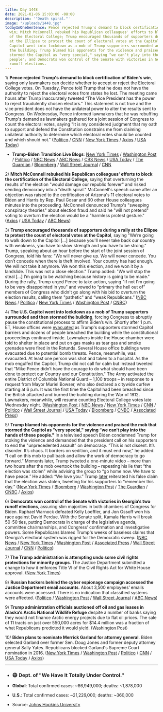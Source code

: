 ```yaml
---
title: Day 1448
date: 2021-01-06 15:03:00 -08:00
description: '"Death spiral."'
image: "/uploads/1448.jpg"
todayInOneSentence: Pence rejected Trump's demand to block certification of Biden's
  win; Mitch McConnell rebuked his Republican colleagues' efforts to block the certification
  of the Electoral College; Trump encouraged thousands of supporters during a rally
  at the Ellipse to protest the count of electoral votes at the Capitol; the U.S.
  Capitol went into lockdown as a mob of Trump supporters surrounded and then stormed
  the building; Trump blamed his opponents for the violence and praised the mob that
  stormed the Capitol as "very special," saying “we can’t play into the hands of these
  people"; and Democrats won control of the Senate with victories in Georgia’s two
  runoff elections.
---
```


1/ **Pence rejected Trump's demand to block certification of Biden's win**, saying only lawmakers can decide whether to accept or reject the Electoral College votes. On Tuesday, Pence told Trump that he does not have the authority to reject the electoral votes from states he lost. The meeting came hours after Trump inaccurately tweeted “The Vice President has the power to reject fraudulently chosen electors.” This statement is not true and the vice president does not have the unilateral power to alter the results sent to Congress. On Wednesday, Pence informed lawmakers that he was rebuffing Trump's demand as lawmakers gathered for a joint session of Congress to count the electoral votes, saying "It is my considered judgment that my oath to support and defend the Constitution constrains me from claiming unilateral authority to determine which electoral votes should be counted and which should not." ([Politico](https://www.politico.com/news/2021/01/06/congress-confirms-bidens-win-trump-455253) / [CNN](https://www.cnn.com/2021/01/05/politics/mike-pence-donald-trump-congress-election/index.html) / [New York Times](https://www.nytimes.com/2021/01/05/us/politics/pence-trump-election-results.html) / [Axios](https://www.axios.com/trump-pence-electoral-college-fa6456c7-b143-4582-8d2d-da5a8b33e3ec.html) / [USA Today](https://www.usatoday.com/story/news/politics/elections/2021/01/06/pence-defies-trump-says-he-cant-change-electoral-college-votes/6566014002/))

* **Trump-Biden Transition Live Blogs**: [New York Times](https://www.nytimes.com/live/2021/01/06/us/electoral-vote) / [Washington Post](https://www.washingtonpost.com/politics/2021/01/06/congress-electoral-college-vote-live-updates/) / [Politico](https://www.politico.com/live-news-updates/2021/01/06/biden-election-certification-congress-210106) / [NBC News](https://www.nbcnews.com/politics/congress/live-blog/electoral-college-certification-updates-n1252864) / [ABC News](https://abcnews.go.com/Politics/live-updates/2020-election-results-transition/?id=75022086) / [CBS News](https://www.cbsnews.com/live-updates/dc-protests-trump-supporters-clash-washington-capitol-police-live-updates/) / [USA Today](https://www.usatoday.com/story/news/nation/2021/01/06/dc-protests-live-updates-trump-supporters-electoral-college-proud-boys/4126018001/) / [The Guardian](https://www.theguardian.com/us-news/live/2021/jan/06/georgia-election-latest-news-senate-ossoff-warnock-democrats-republicans-trump-biden) / [Bloomberg](https://www.bloomberg.com/news/live-blog/2021-01-06/u-s-presidential-certification?srnd=premium) / [Wall Street Journal](https://www.wsj.com/livecoverage/biden-trump-electoral-college-certification-congress) / [CNN](https://www.cnn.com/politics/live-news/congress-electoral-college-vote-count-2021/index.html)

2/ **Mitch McConnell rebuked his Republican colleagues' efforts to block the certification of the Electoral College**, saying that overturning the results of the election "would damage our republic forever" and risked sending democracy into a "death spiral." McConnell's speech came after an objection was raised to the certification of Arizona's 11 electoral votes to Biden and Harris by Rep. Paul Gosar and 60 other House colleagues minutes into the proceeding. McConnell denounced Trump's "sweeping conspiracy theories" about election fraud and said he "will not pretend" voting to overturn the election would be a "harmless protest gesture." ([Axios](https://www.axios.com/mcconnell-electoral-college-2cc27aeb-00b2-4c56-b615-d87ae45c0acc.html) / [USA Today](https://abcnews.go.com/Politics/live-updates/2020-election-results-transition/?id=75022086#75087617) / [ABC News](https://abcnews.go.com/Politics/live-updates/2020-election-results-transition/?id=75022086#75087617))

3/ **Trump encouraged thousands of supporters during a rally at the Ellipse to protest the count of electoral votes at the Capitol**, saying "We’re going to walk down to the Capitol \[...\] because you'll never take back our country with weakness, you have to show strength and you have to be strong." Trump, speaking about an hour before the start of the joint session of Congress, told his fans: "We will never give up. We will never concede. You don’t concede when there is theft involved. Your country has had enough. We will not take it anymore. We won this election, and we won it by a landslide. This was not a close election." Trump added: "We will stop the steal \[...\] I’m going to be watching because history is going to be made." During the rally, Trump urged Pence to take action, saying "If not I'm going to be very disappointed in you" and vowed to “primary the hell out of” members of Congress who didn't go along with his bid to overturn the election results, calling them "pathetic" and “weak Republicans.” ([NBC News](https://www.nbcnews.com/politics/2020-election/congress-begin-electoral-vote-count-amid-protests-inside-outside-capitol-n1253013) / [Politico](https://www.politico.com/news/2021/01/06/trump-enters-burn-it-down-mode-455433) / [New York Times](https://www.nytimes.com/live/2021/01/06/us/electoral-vote#trump-protesters) / [Washington Post](https://www.washingtonpost.com/dc-md-va/2021/01/06/dc-protests-trump-rally-live-updates/#link-QG6VDLQ2BNCVJIE3CTBKQHB4NM) / [CNBC](https://www.cnbc.com/2021/01/06/buildings-in-us-capitol-complex-evacuated-amid-pro-trump-protests.html))

4/ **The U.S. Capitol went into lockdown as a mob of Trump supporters surrounded and then stormed the building**, forcing Congress to abruptly pause the constitutional process to affirm Biden’s win. Shortly after 1 p.m. ET, House offices were [evacuated](https://www.theguardian.com/us-news/live/2021/jan/06/georgia-election-latest-news-senate-ossoff-warnock-democrats-republicans-trump-biden?page=with:block-5ff601dc8f08c7a368e6dab9#block-5ff601dc8f08c7a368e6dab9) as Trump's supporters stormed Capitol barriers and dozens of people breached the building while the constitutional proceedings continued inside. Lawmakers inside the House chamber were told to shelter in place and put on gas masks as tear gas and smoke grenades were fired in the Rotunda. Several House office buildings were evacuated due to potential bomb threats. Pence, meanwhile, was evacuated. At least one person was shot and taken to a hospital. As the mob engulfed the Capitol, Trump did not call for calm but instead tweeted that "Mike Pence didn’t have the courage to do what should have been done to protect our Country and our Constitution." The Army activated the entire District of Columbia National Guard – 1,100 troops – in response to a request from Mayor Muriel Bowser, who also declared a citywide curfew starting at 6 p.m. It was the first time the Capitol had been breached since the British attacked and burned the building during the War of 1812. Lawmakers, meanwhile, will resume counting Electoral College votes late Wednesday night. ([Washington Post](https://www.washingtonpost.com/politics/hundreds-of-trump-supporters-flock-to-dc-ahead-of-vote/2021/01/05/090b43b6-4fb5-11eb-a1f5-fdaf28cfca90_story.html) / [NBC News](https://www.nbcnews.com/politics/donald-trump/we-will-never-concede-trump-baselessly-asserts-voter-fraud-speech-n1253011) / [New York Times](https://www.nytimes.com/2021/01/06/us/politics/protesters-capitol-hill.html) / [CNN](https://www.cnn.com/2021/01/06/politics/us-capitol-lockdown/index.html) / [Politico](https://www.politico.com/news/2021/01/06/electoral-college-certification-halted-amid-massive-pro-trump-demonstration-455495) / [Wall Street Journal](https://www.wsj.com/articles/trump-allies-in-congress-challenge-bidens-election-win-11609929001) / [USA Today](https://www.usatoday.com/story/news/nation/2021/01/06/dc-protests-live-updates-trump-supporters-electoral-college-proud-boys/4126018001/) / [Bloomberg](https://www.bloomberg.com/news/articles/2021-01-06/pro-trump-crowds-build-in-washington-before-final-election-rite?sref=MIBMEEoj) / [CNBC](https://www.cnbc.com/2021/01/06/trump-supporters-rally-in-washington-to-protest-election-results.html) / [Associated Press](https://apnews.com/article/congress-confirm-joe-biden-78104aea082995bbd7412a6e6cd13818))

5/ **Trump blamed his opponents for the violence and praised the mob that stormed the Capitol as "very special," saying “we can’t play into the hands of these people."** In a televised speech Biden condemned Trump for stoking the violence and demanded that the president call on his supporters to end the "unprecedented assault” on democracy. “This is not dissent. It’s disorder. It’s chaos. It borders on sedition, and it must end now,” he added. “I call on this mob to pull back and allow the work of democracy to go forward.” Moments later, Trump tweeted a one-minute video – more than two hours after the mob overtook the building – repeating his lie that “the election was stolen" while advising the group to “go home now. We have to have peace.” He added: “We love you.” Trump [later](https://www.nytimes.com/live/2021/01/06/us/washington-dc-protests/trump-encourages-his-supporters-to-remember-this-day) reiterated his false claim that the election was stolen, tweeting for his supporters to “remember this day.” ([New York Times](https://www.nytimes.com/live/2021/01/06/us/electoral-vote/biden-calls-on-trump-to-go-on-national-television-and-demand-an-end-to-this-siege) / [Bloomberg](https://www.bloomberg.com/news/articles/2021-01-06/pro-trump-crowds-build-in-washington-before-final-election-rite?sref=MIBMEEoj) / [Washington Post](https://www.washingtonpost.com/dc-md-va/2021/01/06/dc-protests-trump-rally-live-updates/#link-NAQ32F73ZNAYHEOTHKD62I7MEI) / [The Guardian](https://www.theguardian.com/us-news/live/2021/jan/06/georgia-election-latest-news-senate-ossoff-warnock-democrats-republicans-trump-biden?page=with:block-5ff62a758f08c7a368e6dcfc#block-5ff62a758f08c7a368e6dcfc) / [CNBC](https://www.cnbc.com/2021/01/06/trump-tells-capitol-rioters-to-go-home-now-but-still-calls-the-election-stolen.html) / [Axios](https://www.axios.com/trump-mob-dc-capitol-go-home-a7499018-fdf6-4f3b-9a55-6ccef29ce17e.html))

6/ **Democrats won control of the Senate with victories in Georgia’s two runoff elections**, assuring slim majorities in both chambers of Congress for Biden. Raphael Warnock defeated Kelly Loeffler, and Jon Ossoff won his race against David Perdue. With the Senate split, Kamala Harris will break 50-50 ties, putting Democrats in charge of the legislative agenda, committee chairmanships, and Congress’ confirmation and investigative powers. Some Republicans blamed Trump's weeks of baseless claims that Georgia’s electoral system was rigged for the Democratic sweep. ([NBC News](https://www.nbcnews.com/politics/2020-election/georgia-senate-race-polls-close-election-will-decide-senate-control-n1252922) / [New York Times](https://www.nytimes.com/live/2021/01/06/us/georgia-election-results/jon-ossoff-wins-in-georgia-ensuring-democrats-will-control-the-senate) / [Washington Post](https://www.washingtonpost.com/politics/2021/01/06/georgia-senate-election-results-live-updates/) / [Associated Press](https://apnews.com/article/Georgia-election-results-4b82ba7ee3cc74d33e68daadaee2cbf3) / [Wall Street Journal](https://www.wsj.com/livecoverage/georgia-senate-runoff-elections-2021) / [CNN](https://www.cnn.com/2021/01/06/politics/ossoff-perdue-georgia-election-news/index.html) / [Politico](https://www.politico.com/news/2021/01/06/republicans-turn-on-trump-georgia-loss-455305))

7/ **The Trump administration is attempting undo some civil rights protections for minority groups**. The Justice Department submitted a change to how it enforces Title VI of the Civil Rights Act for White House approval. ([New York Times](https://www.nytimes.com/2021/01/05/us/politics/justice-department-disparate-impact.html))

8/ **Russian hackers behind the cyber espionage campaign accessed the Justice Department email accounts**. About 3,500 employees’ emails accounts were accessed. There is no indication that classified systems were affected. ([Politico](https://www.politico.com/news/2021/01/06/solarwinds-hackers-justice-department-email-455478) / [Washington Post](https://www.washingtonpost.com/national-security/justice-department-hit-russian-hackers/2021/01/06/d01cc6aa-5050-11eb-b96e-0e54447b23a1_story.html) / [Wall Street Journal](https://www.wsj.com/articles/solarwinds-hack-breached-justice-department-systems-11609958761) / [ABC News](https://abcnews.go.com/Business/wireStory/justice-department-affected-russian-hack-75087619))

9/ **Trump administration officials auctioned off oil and gas leases in Alaska’s Arctic National Wildlife Refuge** despite a number of banks saying they would not finance Arctic energy projects due to flat oil prices. The sale of 11 tracts on just over 550,000 acres for $14.4 million was a fraction of what Republicans predicted it would yield. ([Washington Post](https://www.washingtonpost.com/climate-environment/2021/01/06/trump-arctic-national-wildlife-refuge-polar-bears/))

10/ **Biden plans to nominate Merrick Garland for attorney general**. Biden selected Garland over former Sen. Doug Jones  and former deputy attorney general Sally Yates. Republicans blocked Garland's Supreme Court nomination in 2016. ([New York Times](https://www.nytimes.com/2021/01/06/us/politics/merrick-garland-attorney-general.html) / [Washington Post](https://www.washingtonpost.com/national-security/merrick-garland-biden-attorney-general/2021/01/06/071053ce-2dd4-11eb-bae0-50bb17126614_story.html) / [Politico](https://www.politico.com/news/2021/01/06/biden-to-tap-merrick-garland-for-attorney-general-455410) / [CNN](https://www.cnn.com/2021/01/06/politics/merrick-garland-biden-attorney-general/index.html) / [USA Today](https://www.usatoday.com/story/news/politics/2021/01/06/joe-biden-nominate-merrick-garland-attorney-general/6360640002/) / [Axios](https://www.axios.com/biden-merrick-garland-attorney-general-89569ffd-925e-418e-83e5-a0f428437584.html))

---

* ### 😷 Dept. of "We Have It Totally Under Control."

* **Global**: Total confirmed cases: \~86,949,000; deaths: \~1,878,000

* **U.S.**: Total confirmed cases: \~21,226,000; deaths: \~360,000

* Source: [Johns Hopkins University](https://coronavirus.jhu.edu/map.html)